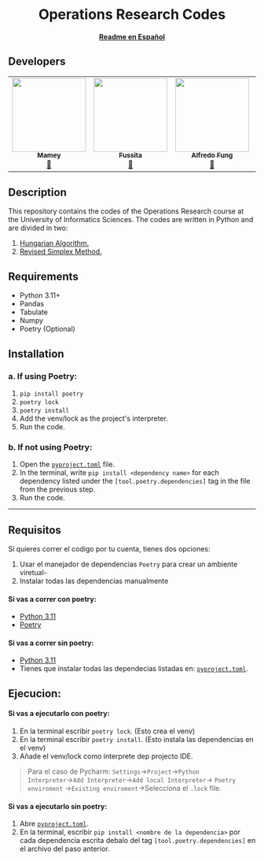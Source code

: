 <p align="center">
    <h1 align="center"> Operations Research Codes</h1>
    <h4 align="center"><a href="docs/READMES.md">Readme en Español</a></h4>
</p>

## Developers
<table align="center">
    <tbody>
        <tr>
            <td align="center"><a href="https://github.com/ImMamey" rel="nofollow"><img src="https://avatars.githubusercontent.com/u/32584037?v=4" width="150px;" alt="" style="max-width:100%;"><br><sub><b>Mamey</b></sub></a><br><a href="" title="Commits"><g-emoji class="g-emoji" alias="book" fallback-src="https://github.githubassets.com/images/icons/emoji/unicode/1f4d6.png">📖</g-emoji></a></td>
            <td align="center"><a href="https://github.com/Fussita" rel="nofollow"><img src="https://avatars.githubusercontent.com/u/110612202?v=4" width="150px;" alt="" style="max-width:100%;"><br><sub><b>Fussita</b></sub></a><br><a href="" title="Commits"><g-emoji class="g-emoji" alias="book" fallback-src="https://github.githubassets.com/images/icons/emoji/unicode/1f4d6.png">📖</g-emoji></a></td>
            <td align="center"><a href="https://github.com/C102002" rel="nofollow"><img src="https://avatars.githubusercontent.com/u/116277334?v=4" width="150px;" alt="" style="max-width:100%;"><br><sub><b>Alfredo Fung</b></sub></a><br><a href="" title="Commits"><g-emoji class="g-emoji" alias="book" fallback-src="https://github.githubassets.com/images/icons/emoji/unicode/1f4d6.png">📖</g-emoji></a></td>
            <td align="center"><a href="https://github.com/DanielBortot" rel="nofollow"><img src="https://avatars.githubusercontent.com/u/103535845?v=4" width="150px;" alt="" style="max-width:100%;"><br><sub><b>Daniel Borot</b></sub></a><br><a href="" title="Commits"><g-emoji class="g-emoji" alias="book" fallback-src="https://github.githubassets.com/images/icons/emoji/unicode/1f4d6.png">📖</g-emoji></a></td>
        </tr>
    </tbody>
</table>

## Description
This repository contains the codes of the Operations Research course at the University of Informatics Sciences. The codes are written in Python and are divided in two:
1. [Hungarian Algorithm.](https://en.wikipedia.org/wiki/Hungarian_algorithm)
2. [Revised Simplex Method.](https://en.wikipedia.org/wiki/Revised_simplex_method#:~:text=The%20revised%20simplex%20method%20is%20mathematically%20equivalent%20to%20the%20standard,the%20matrix%20representing%20the%20constraints.)

## Requirements
- Python 3.11+
- Pandas
- Tabulate
- Numpy
- Poetry (Optional)

## Installation
### a. If using Poetry:
1. `pip install poetry`
2. `poetry lock`
3. `poetry install`
4. Add the venv/lock as the project's interpreter.
5. Run the code.

### b. If not using Poetry:
1. Open the [`pyproject.toml`](pyproject.toml) file.
2. In the terminal, write `pip install <dependency name>` for each dependency listed under the `[tool.poetry.dependencies]` tag in the file from the previous step.
3. Run the code.
- - -
## Requisitos
Si quieres correr el codigo por tu cuenta, tienes dos opciones:
1. Usar el manejador de dependencias `Poetry` para crear un ambiente viretual-
2. Instalar todas las dependencias manualmente

#### Si vas a correr con poetry:
* [Python 3.11](https://www.python.org/downloads/release/python-3110/) 
* [Poetry](https://python-poetry.org/)
#### Si vas a correr sin poetry:
* [Python 3.11](https://www.python.org/downloads/release/python-3110/)
* Tienes que instalar todas las dependecias listadas en:  [`pyproject.toml`](pyproject.toml).

## Ejecucion:
#### Si vas a ejecutarlo con poetry:
1. En la terminal escribir `poetry lock`. (Esto crea el venv)
2. En la terminal escribir `poetry install`. (Esto instala las dependencias en el venv)
3. Añade el venv/lock como interprete dep projecto IDE.
> Para el caso de Pycharm: `Settings`→`Project`→`Python Interpreter`→`Add Interpreter`->`Add local Interpreter`-> `Poetry enviroment` ->`Existing enviroment`->Selecciona el `.lock` file.

#### Si vas a ejecutarlo sin poetry:
1. Abre [`pyproject.toml`](pyproject.toml).
2. En la terminal, escribir `pip install <nombre de la dependencia>` por cada dependencia escrita debalo del tag `[tool.poetry.dependencies]` en el archivo del paso anterior.


